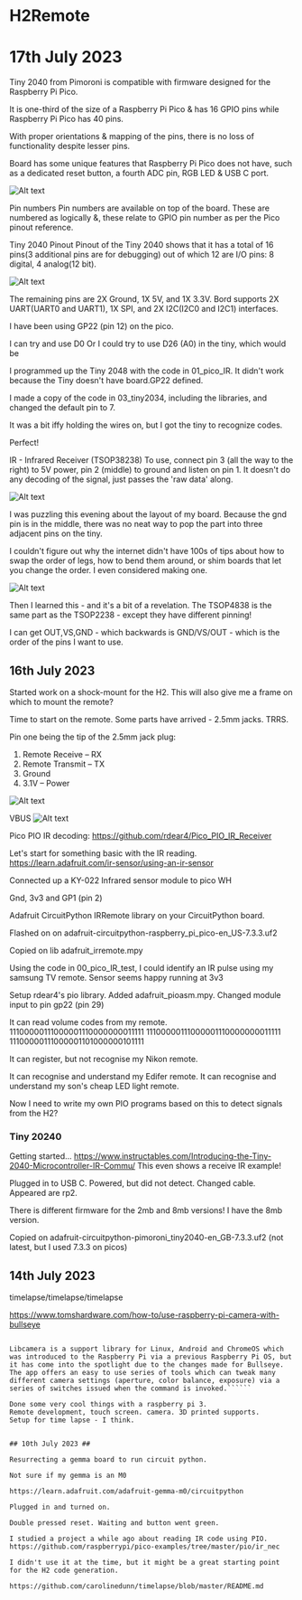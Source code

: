 # H2Remote

# 17th July 2023 ##

Tiny 2040 from Pimoroni is compatible with firmware designed for the Raspberry Pi Pico.

It is one-third of the size of a Raspberry Pi Pico & has 16 GPIO pins while Raspberry Pi Pico has 40 pins.

With proper orientations & mapping of the pins, there is no loss of functionality despite lesser pins.

Board has some unique features that Raspberry Pi Pico does not have, such as a dedicated reset button, a fourth ADC pin, RGB LED & USB C port.

![Alt text](./readme_img/tiny2040_back.png)

Pin numbers 
Pin numbers are available on top of the board. 
These are numbered as logically &, these relate to GPIO pin number as per the Pico pinout reference.

Tiny 2040 Pinout
Pinout of the Tiny 2040 shows that it has a total of 16 pins(3 additional pins are for debugging) out of which 12 are I/O pins: 8 digital, 4 analog(12 bit).

![Alt text](./readme_img/tiny2040_pins.png)

The remaining pins are 2X Ground, 1X 5V, and 1X 3.3V. Bord supports 2X UART(UART0 and UART1), 1X SPI, and 2X I2C(I2C0 and I2C1) interfaces.


I have been using GP22 (pin 12) on the pico.

I can try and use D0
Or I could try to use D26 (A0) in the tiny, which would be 

I programmed up the Tiny 2048 with the code in 01_pico_IR.
It didn't work because the Tiny doesn't have board.GP22 defined.

I made a copy of the code in 03_tiny2034, including the libraries, and changed the default pin to 7.

It was a bit iffy holding the wires on, but I got the tiny to recognize codes.

Perfect!






IR - Infrared Receiver (TSOP38238)
To use, connect pin 3 (all the way to the right) to 5V power, pin 2 (middle) to ground and listen on pin 1. It doesn't do any decoding of the signal, just passes the 'raw data' along.

![Alt text](./readme_img/tsop.png)

I was puzzling this evening about the layout of my board. Because the gnd pin is in the middle, there was no neat way to pop the part into three adjacent pins on the tiny.

I couldn't figure out why the internet didn't have 100s of tips about how to swap the order of legs, how to bend them around, or shim boards that let you change the order.
I even considered making one.

![Alt text](./readme_img/TSOP4838-specs.png)

Then I learned this - and it's a bit of a revelation.
The TSOP4838 is the same part as the TSOP2238 - except they have different pinning!

I can get OUT,VS,GND - which backwards is GND/VS/OUT - which is the order of the pins I want to use.



## 16th July 2023 ## 

Started work on a shock-mount for the H2.
This will also give me a frame on which to mount the remote?

Time to start on the remote. Some parts have arrived - 2.5mm jacks. TRRS.

Pin one being the tip of the 2.5mm jack plug:
1. Remote Receive – RX
2. Remote Transmit – TX
3. Ground
4. 3.1V – Power

![Alt text](./readme_img/bo_jack.png)

VBUS
![Alt text](./readme_img/pinout.png)


Pico PIO IR decoding:
https://github.com/rdear4/Pico_PIO_IR_Receiver

Let's start for something basic with the IR reading.
https://learn.adafruit.com/ir-sensor/using-an-ir-sensor

Connected up a KY-022 Infrared sensor module to pico WH

Gnd, 3v3 and GP1 (pin 2)

Adafruit CircuitPython IRRemote library on your CircuitPython board.

Flashed on on adafruit-circuitpython-raspberry_pi_pico-en_US-7.3.3.uf2

Copied on lib adafruit_irremote.mpy

Using the code in 00_pico_IR_test, I could identify an IR pulse using my samsung TV remote.
Sensor seems happy running at 3v3

Setup rdear4's pio library. Added adafruit_pioasm.mpy.
Changed module input to pin gp22 (pin 29)

It can read volume codes from my remote.
11100000111000001110000000011111
11100000111000001110000000011111
11100000111000001101000000101111

It can register, but not recognise my Nikon remote.

It can recognise and understand my Edifer remote.
It can recognise and understand my son's cheap LED light remote.

Now I need to write my own PIO programs based on this to detect signals from the H2?


### Tiny 20240 ###
Getting started...
https://www.instructables.com/Introducing-the-Tiny-2040-Microcontroller-IR-Commu/
This even shows a receive IR example!

Plugged in to USB C. Powered, but did not detect. Changed cable. Appeared are rp2.

There is different firmware for the 2mb and 8mb versions! I have the 8mb version.

Copied on adafruit-circuitpython-pimoroni_tiny2040-en_GB-7.3.3.uf2 (not latest, but I used 7.3.3 on picos)



## 14th July 2023 ##

timelapse/timelapse/timelapse

https://www.tomshardware.com/how-to/use-raspberry-pi-camera-with-bullseye

```The latest Raspberry Pi OS is based upon Debian 11 (Bullseye) and with this new release we see the familiar raspistill and raspicam camera commands replaced with a new suite of open source tools dedicated to getting the most from all of the official Raspberry Pi cameras.

Libcamera is a support library for Linux, Android and ChromeOS which was introduced to the Raspberry Pi via a previous Raspberry Pi OS, but it has come into the spotlight due to the changes made for Bullseye. The app offers an easy to use series of tools which can tweak many different camera settings (aperture, color balance, exposure) via a series of switches issued when the command is invoked.``````

Done some very cool things with a raspberry pi 3.
Remote development, touch screen. camera. 3D printed supports.
Setup for time lapse - I think.


## 10th July 2023 ##

Resurrecting a gemma board to run circuit python.

Not sure if my gemma is an M0

https://learn.adafruit.com/adafruit-gemma-m0/circuitpython

Plugged in and turned on.

Double pressed reset. Waiting and button went green.

I studied a project a while ago about reading IR code using PIO.
https://github.com/raspberrypi/pico-examples/tree/master/pio/ir_nec

I didn't use it at the time, but it might be a great starting point for the H2 code generation.

https://github.com/carolinedunn/timelapse/blob/master/README.md

